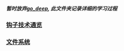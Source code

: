 ***暂时放弃[go_deep](../CppLearn/MDs/go_deep_go_deep.md), 此文件夹记录详细的学习过程***
### [钩子技术通览](https://zrax-x.github.io/2020/04/18/Linux-Hook%E6%8A%80%E6%9C%AF%E4%BB%8B%E7%BB%8D/)     
### [文件系统](./file_system.md)     
